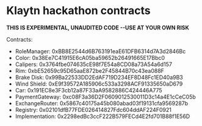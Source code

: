 # Klaytn hackathon contracts

**THIS IS EXPERIMENTAL, UNAUDITED CODE --USE AT YOUR OWN RISK**

Contracts:

- RoleManager: 0xBB8E2544d6B763191eaE61DFB6314d7A3d2846Bc
- Color: 0x38Ee7C41915E6cA05ba59652b26491665E17Bbc0
- Calipers: 0x3764fbe074635cE98f7E54a8CD08a73A54a6d157
- Rim: 0xbE52659c95D65aaE872be2F45844B70c43ea088F
- Brake Disk: 0x99Ba22533DD2EdAF719D234EF8D48Fc1ED40a9B3
- Wind Shield: 0xE9f39572A185906c533a3298ACF91335650aD679
- Car: 0x191EC8e3F3cb12a87F33aA9582886C424446A775
- PaymentGateway: 0xc08F3a36D2F0609012530011D3c14a4E1cCeC05b
- ExchangeRouter: 0x5867c40175a45b080abad03f19131cfa9569287b
- Registry: 0x02101dfB77FDE026414827Fdc604ddAF224F0921
- Implementation: 0x2298edBc3ccF222B579FECd4E2fd701B88f1E56D
